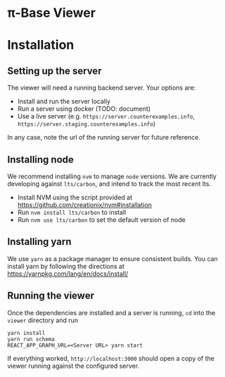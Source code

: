 # π-Base Viewer

# Installation

## Setting up the server

The viewer will need a running backend server. Your options are:

* Install and run the server locally
* Run a server using docker (TODO: document)
* Use a live server (e.g. `https://server.counterexamples.info`, `https://server.staging.counterexamples.info`)

In any case, note the url of the running server for future reference.

## Installing node

We recommend installing `nvm` to manage `node` versions. We are currently developing against `lts/carbon`, and intend to track the most recent lts.

* Install NVM using the script provided at https://github.com/creationix/nvm#installation
* Run `nvm install lts/carbon` to install
* Run `nvm use lts/carbon` to set the default version of node

## Installing yarn

We use `yarn` as a package manager to ensure consistent builds. You can install
yarn by following the directions at https://yarnpkg.com/lang/en/docs/install/

## Running the viewer

Once the dependencies are installed and a server is running, `cd` into the `viewer` directory and run

    yarn install
    yarn run schema
    REACT_APP_GRAPH_URL=<Server URL> yarn start

If everything worked, `http://localhost:3000` should open a copy of the viewer running against the configured server.